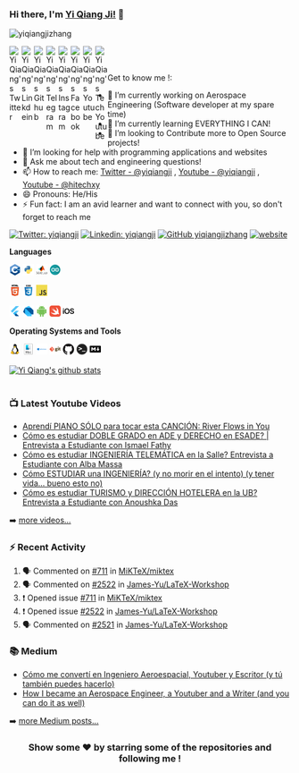 ### Hi there, I'm [Yi Qiang Ji!](https://yiqiangji.com) 👋

<p align="left"> <img src="https://komarev.com/ghpvc/?username=yiqiangjizhang&label=Views&color=blue&style=plastic" alt="yiqiangjizhang" /> </p>

<a href="https://twitter.com/yiqiangji">
  <img align="left" alt="Yi Qiang's Twitter" width="22px" src="https://cdn.jsdelivr.net/npm/simple-icons@v3/icons/twitter.svg" />
</a>
<a href="https://www.linkedin.com/in/yi-qiang-ji-zhang-157410148/">
  <img align="left" alt="Yi Qiang's Linkdein" width="22px" src="https://cdn.jsdelivr.net/npm/simple-icons@v3/icons/linkedin.svg" />
</a>
<a href="https://github.com/yqiangjizhang">
  <img align="left" alt="Yi Qiang's Github" width="22px" src="https://cdn.jsdelivr.net/npm/simple-icons@v3/icons/github.svg" />
</a>
<a href="https://t.me/yiqiangji">
  <img align="left" alt="Yi Qiang's Telegram" width="22px" src="https://cdn.jsdelivr.net/npm/simple-icons@v3/icons/telegram.svg" />
</a>
<a href="https://instagram.com/yiqiangji/">
  <img align="left" alt="Yi Qiang's Instagram" width="22px" src="https://cdn.jsdelivr.net/npm/simple-icons@v3/icons/instagram.svg" />
</a>
<a href="https://www.facebook.com/yiqiang.ji">
  <img align="left" alt="Yi Qiang's Facebook" width="22px" src="https://cdn.jsdelivr.net/npm/simple-icons@v3/icons/facebook.svg" />
</a>
<a href="https://www.youtube.com/channel/UClLY8hvX7CLnGcq8tjQmIFw">
  <img align="left" alt="Yi Qiang's Youtube" width="22px" src="https://cdn.jsdelivr.net/npm/simple-icons@v3/icons/youtube.svg" />
</a>
<a href="https://www.youtube.com/hitechxy">
  <img align="left" alt="Yi Qiang's Tech Youtube" width="22px" src="https://cdn.jsdelivr.net/npm/simple-icons@v3/icons/youtube.svg" />
</a>

<br/>
<br/>

Get to know me !:

- 🔭 I’m currently working on Aerospace Engineering (Software developer at my spare time)
- 🌱 I’m currently learning EVERYTHING I CAN!
- 👯 I’m looking to Contribute more to Open Source projects!
- 🤔 I’m looking for help with programming applications and websites
- 💬 Ask me about tech and engineering questions!
- 📫 How to reach me: [Twitter - @yiqiangji](https://twitter.com/yiqiangji) , [Youtube - @yiqiangji](https://www.youtube.com/channel/UClLY8hvX7CLnGcq8tjQmIFw) , [Youtube - @hitechxy](https://www.youtube.com/hitechxy)
- 😄 Pronouns: He/His
- ⚡ Fun fact: I am an avid learner and want to connect with you, so don't forget to reach me

[![Twitter: yiqiangji](https://img.shields.io/twitter/follow/yiqiangji?style=social)](https://twitter.com/yiqiangji)
[![Linkedin: yiqiangji](https://img.shields.io/badge/-yiqiangji-blue?style=flat-square&logo=Linkedin&logoColor=white&link=https://www.linkedin.com/in/yi-qiang-ji-zhang-157410148/)](https://www.linkedin.com/in/yi-qiang-ji-zhang-157410148/)
[![GitHub yiqiangjizhang](https://img.shields.io/github/followers/yiqiangjizhang?label=follow&style=social)](https://github.com/yiqiangjizhang)
[![website](https://img.shields.io/badge/PortfolioWebsite-yiqiangji.com-2648ff?style=flat-square&logo=google-chrome)](https://yiqiangji.com/)

**Languages**
<br/>

<code><img height="20" src="https://raw.githubusercontent.com/github/explore/80688e429a7d4ef2fca1e82350fe8e3517d3494d/topics/cpp/cpp.png"></code>
<code><img height="20" src="https://raw.githubusercontent.com/github/explore/80688e429a7d4ef2fca1e82350fe8e3517d3494d/topics/python/python.png"></code>
<code><img height="20" src="https://raw.githubusercontent.com/github/explore/80688e429a7d4ef2fca1e82350fe8e3517d3494d/topics/matlab/matlab.png"></code>
<code><img height="20" src="https://raw.githubusercontent.com/github/explore/80688e429a7d4ef2fca1e82350fe8e3517d3494d/topics/arduino/arduino.png"></code>

<code><img height="20" src="https://raw.githubusercontent.com/github/explore/80688e429a7d4ef2fca1e82350fe8e3517d3494d/topics/html/html.png"></code>
<code><img height="20" src="https://raw.githubusercontent.com/github/explore/80688e429a7d4ef2fca1e82350fe8e3517d3494d/topics/css/css.png"></code>
<code><img height="20" src="https://raw.githubusercontent.com/github/explore/80688e429a7d4ef2fca1e82350fe8e3517d3494d/topics/javascript/javascript.png"></code>

<code><img height="20" src="https://raw.githubusercontent.com/github/explore/80688e429a7d4ef2fca1e82350fe8e3517d3494d/topics/flutter/flutter.png"></code>
<code><img height="20" src="https://raw.githubusercontent.com/github/explore/80688e429a7d4ef2fca1e82350fe8e3517d3494d/topics/dart/dart.png"></code>
<code><img height="20" src="https://raw.githubusercontent.com/github/explore/80688e429a7d4ef2fca1e82350fe8e3517d3494d/topics/android/android.png"></code>
<code><img height="20" src="https://raw.githubusercontent.com/github/explore/80688e429a7d4ef2fca1e82350fe8e3517d3494d/topics/swift/swift.png"></code>
<code><img height="20" src="https://raw.githubusercontent.com/github/explore/80688e429a7d4ef2fca1e82350fe8e3517d3494d/topics/ios/ios.png"></code>

**Operating Systems and Tools**

<code><img height="20" src="https://raw.githubusercontent.com/github/explore/80688e429a7d4ef2fca1e82350fe8e3517d3494d/topics/linux/linux.png"></code>
<code><img height="20" src="https://raw.githubusercontent.com/github/explore/80688e429a7d4ef2fca1e82350fe8e3517d3494d/topics/macos/macos.png"></code>
<code><img height="20" src="https://raw.githubusercontent.com/github/explore/80688e429a7d4ef2fca1e82350fe8e3517d3494d/topics/windows/windows.png"></code>
<code><img height="20" src="https://raw.githubusercontent.com/github/explore/80688e429a7d4ef2fca1e82350fe8e3517d3494d/topics/git/git.png"></code>
<code><img height="20" src="https://raw.githubusercontent.com/github/explore/78df643247d429f6cc873026c0622819ad797942/topics/github/github.png"></code>
<code><img height="20" src="https://raw.githubusercontent.com/github/explore/80688e429a7d4ef2fca1e82350fe8e3517d3494d/topics/terminal/terminal.png"></code>
<code><img height="20" src="https://raw.githubusercontent.com/github/explore/80688e429a7d4ef2fca1e82350fe8e3517d3494d/topics/markdown/markdown.png"></code>


<a href="https://github.com/yiqiangjizhang">
 <img align="center" src="https://github-readme-stats.vercel.app/api?username=yiqiangjizhang&show_icons=true&theme=light&line_height=27" alt="Yi Qiang's github stats"/>
</a>

<br/>
<br/>

### 📺 Latest Youtube Videos

<!-- YOUTUBE:START -->
- [Aprendí PIANO SÓLO para tocar esta CANCIÓN: River Flows in You](https://www.youtube.com/watch?v=4I3VahmRgm0)
- [Cómo es estudiar DOBLE GRADO en ADE y DERECHO en ESADE? | Entrevista a Estudiante con Ismael Fathy](https://www.youtube.com/watch?v=te3hI3eHtaA)
- [Cómo es estudiar INGENIERÍA TELEMÁTICA en la Salle? Entrevista a Estudiante con Alba Massa](https://www.youtube.com/watch?v=15yyLP0OgbE)
- [Cómo ESTUDIAR una INGENIERÍA? (y no morir en el intento) (y tener vida... bueno esto no)](https://www.youtube.com/watch?v=WV5Hj6ZfBC0)
- [Cómo es estudiar TURISMO y DIRECCIÓN HOTELERA en la UB? Entrevista a Estudiante con Anoushka Das](https://www.youtube.com/watch?v=NQBNWPvHCqg)
<!-- YOUTUBE:END -->

➡️ [more videos...](https://www.youtube.com/channel/UClLY8hvX7CLnGcq8tjQmIFw)

### ⚡ Recent Activity

<!--START_SECTION:activity-->
1. 🗣 Commented on [#711](https://github.com/MiKTeX/miktex/issues/711) in [MiKTeX/miktex](https://github.com/MiKTeX/miktex)
2. 🗣 Commented on [#2522](https://github.com/James-Yu/LaTeX-Workshop/issues/2522) in [James-Yu/LaTeX-Workshop](https://github.com/James-Yu/LaTeX-Workshop)
3. ❗️ Opened issue [#711](https://github.com/MiKTeX/miktex/issues/711) in [MiKTeX/miktex](https://github.com/MiKTeX/miktex)
4. ❗️ Opened issue [#2522](https://github.com/James-Yu/LaTeX-Workshop/issues/2522) in [James-Yu/LaTeX-Workshop](https://github.com/James-Yu/LaTeX-Workshop)
5. 🗣 Commented on [#2521](https://github.com/James-Yu/LaTeX-Workshop/issues/2521) in [James-Yu/LaTeX-Workshop](https://github.com/James-Yu/LaTeX-Workshop)
<!--END_SECTION:activity-->

### 📚 Medium

<!-- MEDIUM:START -->
- [Cómo me convertí en Ingeniero Aeroespacial, Youtuber y Escritor (y tú también puedes hacerlo)](https://medium.com/@yiqiangjizhang/c%C3%B3mo-me-convert%C3%AD-en-ingeniero-aeroespacial-youtuber-y-escritor-y-t%C3%BA-tambi%C3%A9n-puedes-hacerlo-d9005004f4c6?source=rss-e0cc132a61b2------2)
- [How I became an Aerospace Engineer, a Youtuber and a Writer (and you can do it as well)](https://medium.com/@yiqiangjizhang/how-i-became-an-aerospace-engineer-a-youtuber-and-a-writer-and-you-can-do-it-as-well-c72234434195?source=rss-e0cc132a61b2------2)
<!-- MEDIUM:END -->

➡️ [more Medium posts...](https://medium.com/feed/@yiqiangjizhang)

<div align="center">
  
### Show some ❤️ by starring some of the repositories and following me !

</div>
